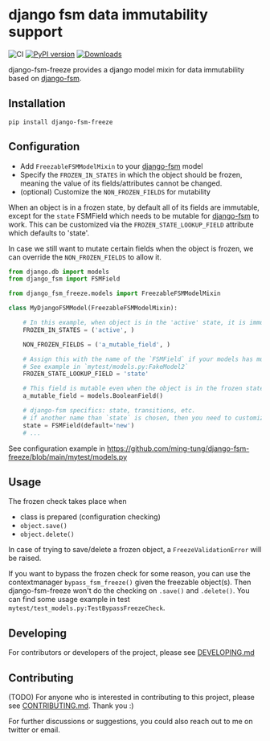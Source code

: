 # django fsm data immutability support
![CI](https://github.com/ming-tung/django-fsm-freeze/actions/workflows/continues-integration.yml/badge.svg?branch=main)
[![PyPI version](https://badge.fury.io/py/django-fsm-freeze.svg)](https://badge.fury.io/py/django-fsm-freeze)
[![Downloads](https://static.pepy.tech/personalized-badge/django-fsm-freeze?period=total&units=international_system&left_color=grey&right_color=yellowgreen&left_text=Downloads)](https://pepy.tech/project/django-fsm-freeze)

django-fsm-freeze provides a django model mixin for data immutability based on
[django-fsm](https://github.com/viewflow/django-fsm).


## Installation

```commandline
pip install django-fsm-freeze
```

## Configuration

- Add `FreezableFSMModelMixin` to your [django-fsm](https://github.com/viewflow/django-fsm) model
- Specify the `FROZEN_IN_STATES` in which the object should be frozen, meaning the
  value of its fields/attributes cannot be changed.
- (optional) Customize the `NON_FROZEN_FIELDS` for mutability

When an object is in a frozen state, by default all of its fields are immutable,
except for the `state` FSMField which needs to be mutable for
[django-fsm](https://github.com/viewflow/django-fsm) to work.
This can be customized via the `FROZEN_STATE_LOOKUP_FIELD` attribute which defaults to 'state'.

In case we still want to mutate certain fields when the object is frozen, we can override
the `NON_FROZEN_FIELDS` to allow it.

```python
from django.db import models
from django_fsm import FSMField

from django_fsm_freeze.models import FreezableFSMModelMixin

class MyDjangoFSMModel(FreezableFSMModelMixin):

    # In this example, when object is in the 'active' state, it is immutable.
    FROZEN_IN_STATES = ('active', )

    NON_FROZEN_FIELDS = ('a_mutable_field', )

    # Assign this with the name of the `FSMField` if your models has multiple FSMFields.
    # See example in `mytest/models.py:FakeModel2`
    FROZEN_STATE_LOOKUP_FIELD = 'state'

    # This field is mutable even when the object is in the frozen state.
    a_mutable_field = models.BooleanField()

    # django-fsm specifics: state, transitions, etc.
    # if another name than `state` is chosen, then you need to customize FSM_STATE_FIELD_NAME
    state = FSMField(default='new')
    # ...

```

See configuration example in https://github.com/ming-tung/django-fsm-freeze/blob/main/mytest/models.py

## Usage

The frozen check takes place when
 - class is prepared (configuration checking)
 - `object.save()`
 - `object.delete()`

In case of trying to save/delete a frozen object, a `FreezeValidationError` will be raised.

If you want to bypass the frozen check for some reason, you can use the contextmanager
`bypass_fsm_freeze()` given the freezable object(s). Then django-fsm-freeze won't do the
checking on `.save()` and `.delete()`.
You can find some usage example in test `mytest/test_models.py:TestBypassFreezeCheck`.

## Developing
For contributors or developers of the project, please see [DEVELOPING.md](docs/DEVELOPING.md)

## Contributing 
(TODO)
For anyone who is interested in contributing to this project, please see [CONTRIBUTING.md](docs/CONTRIBUTING.md).
Thank you :)

For further discussions or suggestions, you could also reach out to me on twitter or email.
